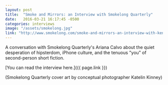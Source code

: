 ```yaml
---
layout: post
title:  "Smoke and Mirrors: an Interview with Smokelong Quarterly"
date:   2016-03-21 16:17:45 -0500
categories: interviews
image: "/assets/smokelong.jpg"
link: "http://www.smokelong.com/smoke-and-mirrors-an-interview-with-kendra-fortmeyer/"
---
```


A conversation with Smokelong Quarterly's Ariana Calvo about the quiet desperation of hipsterdom, iPhone culture, and the tenuous "you" of second-person short fiction.

[You can read the interview here.]({{ page.link }})

(Smokelong Quarterly cover art by conceptual photographer Katelin Kinney)